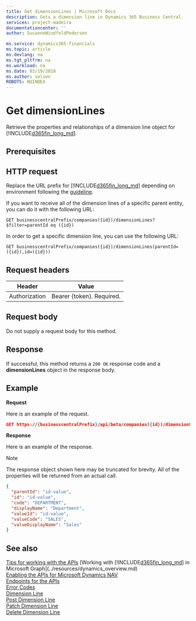 ```yaml
---
title: Get dimensionLines | Microsoft Docs
description: Gets a dimension line in Dynamics 365 Business Central.
services: project-madeira
documentationcenter: ''
author: SusanneWindfeldPedersen

ms.service: dynamics365-financials
ms.topic: article
ms.devlang: na
ms.tgt_pltfrm: na
ms.workload: na
ms.date: 03/19/2018
ms.author: solsen
ROBOTS: NOINDEX
---
```


# Get dimensionLines
Retrieve the properties and relationships of a dimension line object for [!INCLUDE[d365fin_long_md](../../includes/d365fin_long_md.md)].

## Prerequisites

## HTTP request
Replace the URL prefix for [!INCLUDE[d365fin_long_md](../../includes/d365fin_long_md.md)] depending on environment following the [guideline](../../api-reference/v1.0/endpoints-apis-for-dynamics.md).

If you want to receive all of the dimension lines of a specific parent entity, you can do it with the following URL:
```
GET businesscentralPrefix/companies({id})/dimensionLines?$filter=parentId eq ({id})
```

In order to get a specific dimension line, you can use the following URL:
```
GET businesscentralPrefix/companies({id})/dimensionLines(parentId=({id}),id=({id}))
```

## Request headers

|Header       |Value                     |
|-------------|--------------------------|
|Authorization|Bearer {token}. Required. |

## Request body
Do not supply a request body for this method.

## Response
If successful, this method returns a ```200 OK``` response code and a **dimensionLines** object in the response body.

## Example

**Request**

Here is an example of the request.
```json
GET https://{businesscentralPrefix}/api/beta/companies({id})/dimensionLines(parentId=({id}),id=({id}))
```

**Response**

Here is an example of the response. 

> [!NOTE]  
>   The response object shown here may be truncated for brevity. All of the properties will be returned from an actual call.

```json
{
  "parentId": "id-value",
  "id": "id-value",
  "code": "DEPARTMENT",
  "displayName": "Department",
  "valueId": "id-value",
  "valueCode": "SALES",
  "valueDisplayName": "Sales"
}
```

## See also
[Tips for working with the APIs](business-central/dev-itpro/developer/devenv-connect-apps-tips)
[Working with [!INCLUDE[d365fin_long_md](../../includes/d365fin_long_md.md)] in Microsoft Graph](../resources/dynamics_overview.md)  
[Enabling the APIs for Microsoft Dynamics NAV](../../enabling-apis-for-dynamics-nav.md)  
[Endpoints for the APIs](../../endpoints-apis-for-dynamics.md)  
[Error Codes](../dynamics_error_codes.md)  
[Dimension Line](../resources/dynamics_dimensionline.md)  
[Post Dimension Line](../api/dynamics_create_dimensionline.md)  
[Patch Dimension Line](../api/dynamics_dimensionline_update.md)  
[Delete Dimension Line](../api/dynamics_dimensionline_delete.md)  